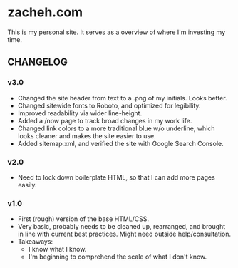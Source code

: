 # zacheh.com

This is my personal site. It serves as a overview of where I'm investing my time.

## CHANGELOG

### v3.0

- Changed the site header from text to a .png of my initials. Looks better.
- Changed sitewide fonts to Roboto, and optimized for legibility.
- Improved readability via wider line-height.
- Added a /now page to track broad changes in my work life. 
- Changed link colors to a more traditional blue w/o underline, which looks cleaner and makes the site easier to use.
- Added sitemap.xml, and verified the site with Google Search Console.

### v2.0

- Need to lock down boilerplate HTML, so that I can add more pages easily. 

### v1.0

- First (rough) version of the base HTML/CSS.
- Very basic, probably needs to be cleaned up, rearranged, and brought in line with current best practices. Might need outside help/consultation. 
- Takeaways:
	- I know what I know.
	- I'm beginning to comprehend the scale of what I don't know.  
